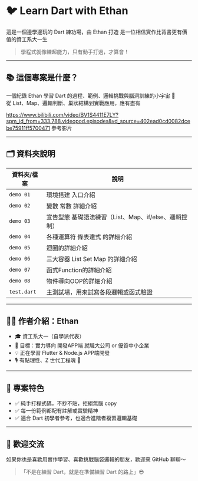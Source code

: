 # 🐦 Learn Dart with Ethan

這是一個邊學邊玩的 Dart 練功場，由 Ethan 打造
是一位相信實作比背書更有價值的資工系大一生

> 學程式就像練超能力，只有動手打過，才算會！

---

## 📚 這個專案是什麼？

一個紀錄 Ethan 學習 Dart 的過程、範例、邏輯挑戰與腦洞訓練的小宇宙 🌌  
從 List、Map、邏輯判斷、巢狀結構到實戰應用，應有盡有

https://www.bilibili.com/video/BV1S4411E7LY?spm_id_from=333.788.videopod.episodes&vd_source=402ead0cd0082dcebe75911ff5700471
參考影片

---

## 🗂️ 資料夾說明

| 資料夾/檔案|                      說明                          |
|-----------|----------------------------------------------------|
| `demo 01` | 環境搭建 入口介紹                                   |
| `demo 02` | 變數 常數 詳細介紹                                  |
| `demo 03` | 宣告型態 基礎語法練習（List、Map、if/else、邏輯控制） |
| `demo 04` | 各種運算符 條表達式 的詳細介紹                       |
| `demo 05` | 迴圈的詳細介紹                                      |
| `demo 06` | 三大容器 List Set Map 的詳細介紹                    |
| `demo 07` | 函式Function的詳細介紹                                      |
| `demo 08` | 物件導向OOP的詳細介紹                                      |
| `test.dart`  | 主測試場，用來試寫各段邏輯或函式驗證               |

---

## 👨‍💻 作者介紹：Ethan

- 🎓 資工系大一（自學派代表）
- 🎯 目標：實力導向 開發APP端 就職大公司 or 優質中小企業
- 💡 正在學習 Flutter & Node.js APP端開發
- 🎙️ 有點理性、Z 世代工程魂 🔧

---

## 🧪 專案特色

- ✅ 純手打程式碼，不抄不貼，拒絕無腦 copy
- ✅ 每一份範例都配有註解或實驗精神
- ✅ 適合 Dart 初學者參考，也適合進階者複習邏輯基礎

---

## 💬 歡迎交流

如果你也是喜歡用實作學習、喜歡挑戰腦袋邏輯的朋友，歡迎來 GitHub 聊聊～

> 「不是在練習 Dart，就是在準備練習 Dart 的路上」😎
